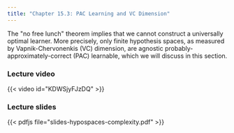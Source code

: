 ```yaml
---
title: "Chapter 15.3: PAC Learning and VC Dimension"
---
```

The "no free lunch" theorem implies that we cannot construct a universally optimal learner. More precisely, only finite hypothesis spaces, as measured by Vapnik-Chervonenkis (VC) dimension, are agnostic probably-approximately-correct (PAC) learnable, which we will discuss in this section.

<!--more-->

### Lecture video

{{< video id="KDWSjyFJzDQ" >}}

### Lecture slides

{{< pdfjs file="slides-hypospaces-complexity.pdf" >}}
